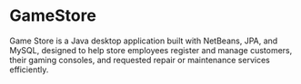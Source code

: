 # GameStore
Game Store is a Java desktop application built with NetBeans, JPA, and MySQL, designed to help store employees register and manage customers, their gaming consoles, and requested repair or maintenance services efficiently.
